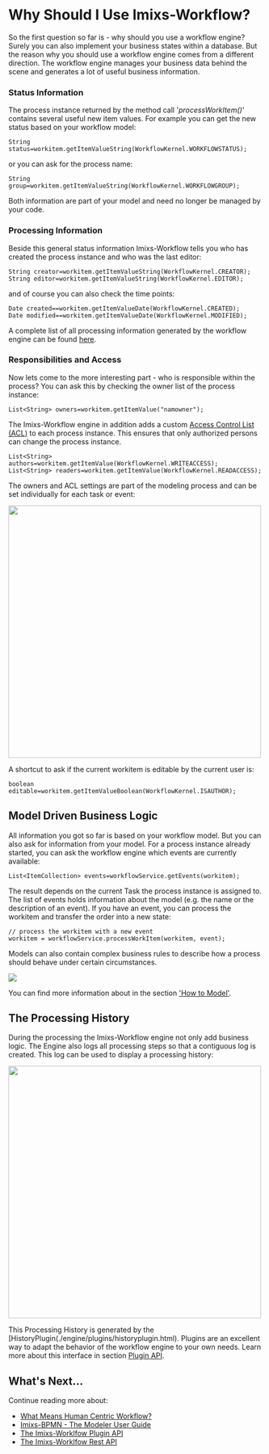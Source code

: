 # Why Should I Use Imixs-Workflow?

So the first question so far is - why should you use a workflow engine? 
Surely you can also implement your business states within a database. But the reason why you should use a workflow engine comes from a different direction. The workflow engine manages your business data behind the scene and generates a lot of useful business information. 

### Status Information

The process instance returned by the method call '_processWorkItem()_' contains several useful new item values. For example you can get the new status based on your workflow model:

	String status=workitem.getItemValueString(WorkflowKernel.WORKFLOWSTATUS);

or you can ask for the process name: 

	String group=workitem.getItemValueString(WorkflowKernel.WORKFLOWGROUP);
	
Both information are part of your model and need no longer be managed by your code. 
	
### Processing Information
	
Beside this general status information Imixs-Workflow tells you who has created the process instance and who was the last editor: 

	String creator=workitem.getItemValueString(WorkflowKernel.CREATOR);
	String editor=workitem.getItemValueString(WorkflowKernel.EDITOR);

and of course you can also check the time points: 

	Date created==workitem.getItemValueDate(WorkflowKernel.CREATED);
	Date modified==workitem.getItemValueDate(WorkflowKernel.MODIFIED);

A complete list of all processing information generated by the workflow engine can be found [here](./workitem.html). 

### Responsibilities and Access 
	
Now lets come to the more interesting part - who is responsible within the process? You can ask this by checking the owner list of the process instance:

	List<String> owners=workitem.getItemValue("namowner");

The Imixs-Workflow engine in addition adds a custom [Access Control List (ACL)](https://www.imixs.org/doc/engine/acl.html) to each process instance. This ensures that only authorized persons can change the process instance. 	


	List<String> authors=workitem.getItemValue(WorkflowKernel.WRITEACCESS);
	List<String> readers=workitem.getItemValue(WorkflowKernel.READACCESS);	

The owners and ACL settings are part of the modeling process and can be set individually for each task or event:

<img src="../images/bpmn-example02.png" width="500px" />

A shortcut to ask if the current workitem is editable by the current user is:

	boolean editable=workitem.getItemValueBoolean(WorkflowKernel.ISAUTHOR);



## Model Driven Business Logic

All information you got so far is based on your workflow model. But you can also ask for information from your model. 
For a process instance already started, you can ask the workflow engine which events are currently available:

	List<ItemCollection> events=workflowService.getEvents(workitem);

The result depends on the current Task the process instance is assigned to.
The list of events holds information about the model (e.g. the name or the description of an event). 
If you have an event, you can process the workitem and transfer the order into a new state:

	// process the workitem with a new event
	workitem = workflowService.processWorkItem(workitem, event);


Models can also contain complex business rules to describe how a process should behave under certain circumstances.

<img src="../images/modelling/example_06.png"/>

You can find more information about in the section ['How to Model'](./modelling/howto.html). 

## The Processing History 

During the processing the Imixs-Workflow engine not only add business logic. The Engine also logs all processing steps so that a contiguous log is created. This log can be used to display a processing history:

<img src="../images/modelling/order-02.png" width="500px" />

This Processing History is generated by the [HistoryPlugin(./engine/plugins/historyplugin.html). Plugins are an excellent way to adapt the behavior of the workflow engine to your own needs. Learn more about this interface in section [Plugin API](./engine/plugins/index.html). 

## What's Next...

Continue reading more about:

 * [What Means Human Centric Workflow?](../quickstart/human.html)
 * [Imixs-BPMN - The Modeler User Guide](../modelling/index.html)
 * [The Imixs-Worklfow Plugin API](../engine/plugins/index.html)
 * [The Imixs-Worklfow Rest API](../restapi/index.html)
